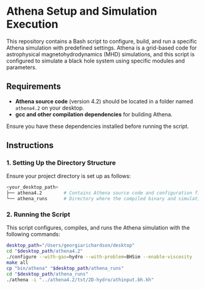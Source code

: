 # Athena Setup and Simulation Execution

This repository contains a Bash script to configure, build, and run a specific Athena simulation with predefined settings. Athena is a grid-based code for astrophysical magnetohydrodynamics (MHD) simulations, and this script is configured to simulate a black hole system using specific modules and parameters.

## Requirements

- **Athena source code** (version 4.2) should be located in a folder named `athena4.2` on your desktop.
- **gcc and other compilation dependencies** for building Athena.
  
Ensure you have these dependencies installed before running the script.

## Instructions

### 1. Setting Up the Directory Structure

Ensure your project directory is set up as follows:

```bash
<your_desktop_path>
├── athena4.2        # Contains Athena source code and configuration files
└── athena_runs      # Directory where the compiled binary and simulation output will be stored 
```
### 2. Running the Script

This script configures, compiles, and runs the Athena simulation with the following commands:

```bash
desktop_path="/Users/georgiarichardson/desktop"
cd "$desktop_path/athena4.2"
./configure --with-gas=hydro --with-problem=BHSim --enable-viscosity
make all
cp "bin/athena" "$desktop_path/athena_runs"
cd "$desktop_path/athena_runs"
./athena -i "../athena4.2/tst/2D-hydro/athinput.bh.kh"


